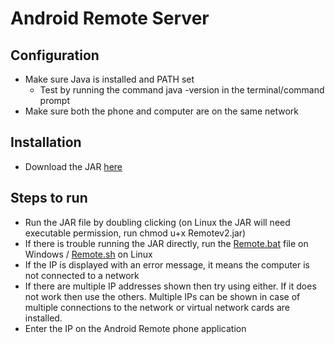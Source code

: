 
# Android Remote Server

## Configuration
* Make sure Java is installed and PATH set
  - Test by running the command java -version in the terminal/command prompt
* Make sure both the phone and computer are on the same network

## Installation
* Download the JAR [here](executables/Remotev2.jar?raw=true)

## Steps to run
* Run the JAR file by doubling clicking (on Linux the JAR will need executable permission, run chmod u+x Remotev2.jar)
* If there is trouble running the JAR directly, run the [Remote.bat](executables/Remote.bat?raw=true) file on Windows / [Remote.sh](executables/Remote.sh?raw=true) on Linux
* If the IP is displayed with an error message, it means the computer is not connected to a network
* If there are multiple IP addresses shown then try using either. If it does not work then use the others. Multiple IPs can be shown in case of multiple connections to the network or virtual network cards are installed.
* Enter the IP on the Android Remote phone application


